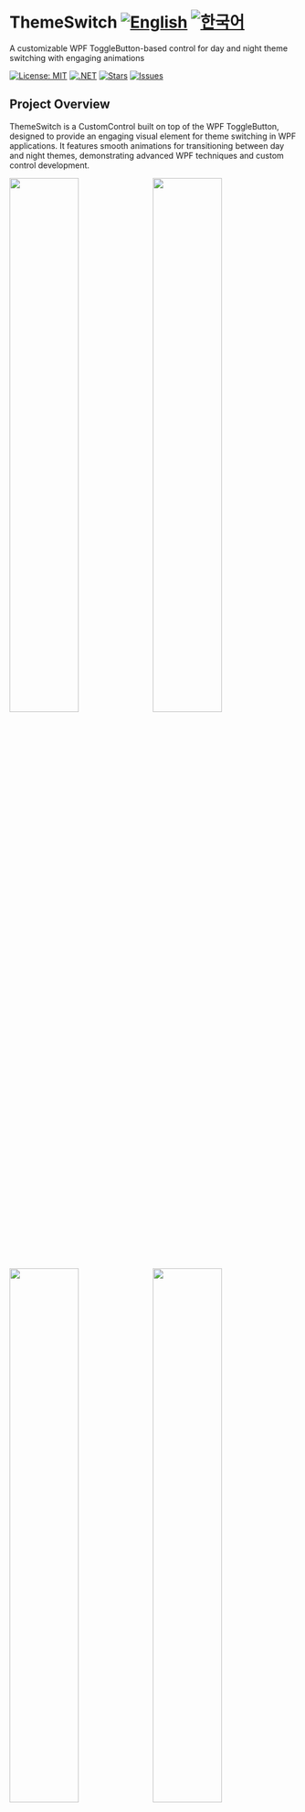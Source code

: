 # ThemeSwitch [![English](https://img.shields.io/badge/Language-English-blue.svg)](README.md) [![한국어](https://img.shields.io/badge/Language-한국어-red.svg)](README.ko.md)

A customizable WPF ToggleButton-based control for day and night theme switching with engaging animations

[![License: MIT](https://img.shields.io/badge/License-MIT-yellow.svg)](https://opensource.org/licenses/MIT)
[![.NET](https://img.shields.io/badge/.NET-8.0-blue.svg)](https://dotnet.microsoft.com/download)
[![Stars](https://img.shields.io/github/stars/vickyqu115/themeswitch.svg)](https://github.com/vickyqu115/themeswitch/stargazers)
[![Issues](https://img.shields.io/github/issues/vickyqu115/themeswitch.svg)](https://github.com/vickyqu115/themeswitch/issues)

## Project Overview

ThemeSwitch is a CustomControl built on top of the WPF ToggleButton, designed to provide an engaging visual element for theme switching in WPF applications. It features smooth animations for transitioning between day and night themes, demonstrating advanced WPF techniques and custom control development.

<img src="https://github.com/user-attachments/assets/b8d3b29e-2398-49b2-bb9d-59c5b0fa0aa1" width="49%"/>
<img src="https://github.com/user-attachments/assets/9c835cdf-dd08-4e2d-bacb-4183d8366b1e" width="49%"/>
<img src="https://github.com/user-attachments/assets/d77d1c5c-0f39-4d80-bbab-a47523c4a5f0" width="49%"/>
<img src="https://github.com/user-attachments/assets/334aaa17-493d-4e24-b9b5-d1fd2a6ad8aa" width="49%"/>
<img src="https://github.com/user-attachments/assets/83e5cbb5-c8d2-4dad-acd0-b3cae7dc9a6d" width="49%"/>
<img src="https://github.com/user-attachments/assets/f2fe09b0-1fc1-43d5-8351-df7e348bad67" width="49%"/>

## Key Features and Implementations
#### 1. Custom WPF Control Development
- [x] Extension of WPF ToggleButton for specialized functionality
- [x] Implementation of complex UI elements using XAML

#### 2. Advanced Animation Techniques
- [x] Three types of animations: ValueItem (DoubleAnimation), ThickItem (ThicknessAnimation), ColorItem (ColorAnimation)
- [x] Smooth transitions between day and night themes

#### 3. XAML-Based Design
- [x] Creation of complex shapes (sun, clouds, moon, stars) using pure XAML
- [x] Utilization of opacity and positioning for realistic effects

#### 4. Performance Optimization
- [x] Efficient rendering using clipping and layout techniques
- [x] Smooth animations without external dependencies

#### 5. Multi-Framework Compatibility
- [x] Support for various .NET frameworks through multi-targeting

## Technology Stack
- WPF (Windows Presentation Foundation)
- .NET (Multi-targeting support)
- C#

## Getting Started
### Prerequisites
- Visual Studio 2022 or later
- .NET SDK (version depending on your project)

### Installation and Execution
#### 1. Clone the repository:

```
git clone https://github.com/vickyqu115/themeswitch.git
```

#### 2. Open the solution
- [x] Visual Studio
- [x] Visual Studio Code
- [x] JetBrains Rider

#### 3. Build and Run
- [x] Set the startup project
- [x] Press F5 or click the Run button
- [x] Windows 11 recommended

## Usage
#### 1. Add the ThemeSwitch control to your XAML:
```xaml
<ThemeSwitch />
```

#### 2. Customize the control using available properties and styles
#### 3. Bind the IsChecked property to your theme switching logic

Learning Resources

Detailed Article on Implementation
YouTube Tutorial (English)
BiliBili Tutorial (Chinese)

Contributing
Contributions to ThemeSwitch are welcome! Feel free to submit issues, create pull requests, or suggest improvements.
License
This project is licensed under the MIT License - see the LICENSE file for details.
Contact

Website: https://jamesnet.dev
Email: james@jamesnet.dev, vickyqu115@hotmail.com

Enhance your WPF applications with the engaging ThemeSwitch control!
